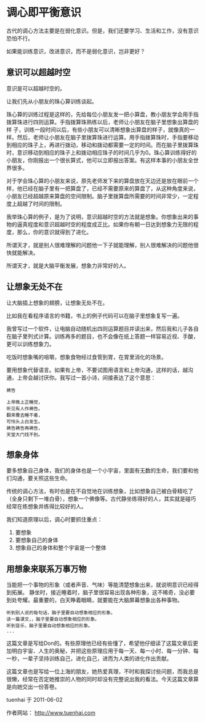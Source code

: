 # 调心即平衡意识

古代的调心方法主要是在弱化意识。但是，我们还要学习、生活和工作，没有意识恐怕不行。

如果能训练意识，改进意识，而不是弱化意识，岂非更好？

## 意识可以超越时空

意识是可以超越时空的。

让我们先从小朋友的珠心算训练谈起。

珠心算的训练过程是这样的，先给每位小朋友发一把小算盘，教小朋友学会用手指拨算珠进行四则运算。手指拨算珠熟练以后，老师让小朋友在脑子里想象出算盘的样 子，训练一段时间以后，有些小朋友可以清晰想象出算盘的样子，就像真的一样。然后，老师让小朋友在脑子里拨算珠进行运算。用手指拨算珠时，手指要移动到相应的珠子上，再进行拨动，移动和拨动都需要一定的时间。而在脑子里拨算珠时，意识移动到相应的珠子上和拨动相应珠子的时间几乎为0。珠心算训练得好的小朋友，你刚报出一个很长算式，他可以立即报出答案。有这样本事的小朋友全世界很多。

对于学会珠心算的小朋友来说，原先老师发下来的算盘放在天边还是放在眼前一个样，他已经在脑子里有一把算盘了，已经不需要原来的算盘了，从这种角度来说，小朋友已经超越原来算盘的空间限制。脑子里拨算盘所需要的时间非常少，一定程度上超越了时间的限制。

我举珠心算的例子，是为了说明，意识超越时空的方法就是想象。你想象出来的事物的逼真程度和意识超越时空的程度成正比。如果你有朝一日达到想象力无限的程度，那么，你的意识就得到了进化。

所谓天才，就是别人很难理解的问题他一下子就能理解，别人很难解决的问题他很快就能解决。

所谓天才，就是大脑平衡发展，想象力非常好的人。

## 让想象无处不在

让大脑插上想象的翅膀，让想象无处不在。

比如我在看程序语言的书籍，书上的例子代码可以在脑子里想象复写一遍。

我曾写过一个软件，让电脑自动随机出四则运算题目并读出来，然后我和儿子各自在脑子里列式计算。训练再多的题目，也不会像在纸上答题一样容易近视、手酸，更可以训练想象力。

吃饭时想象嘴的咀嚼，想象食物经过食管到胃，在胃里消化的场景。

要用想象代替语言。如果有上帝，不要试图用语言和上帝沟通，这样的话，越沟通，上帝会越讨厌你。我写过一首小诗，间接表达了这个意思：

	祷告
	
	上帝晚上正睡觉，
	听见有人作祷告。
	翻来覆去睡不着，
	可怜头上白发生。
	祷告祷告再祷告，
	天堂大门找不到。


## 想象身体

要多想象自己身体，我们的身体也是一个小宇宙，里面有无数的生命，我们要和他们沟通，要关照这些生命。

传统的调心方法，有时也是在不自觉地在训练想象，比如想象自己被白骨精吃了（全身只剩下一堆白骨），想象一个佛像等。古代静坐练得好的人，其实就是碰巧经常在练想象并练得比较好的人。

我们知道原理以后，调心时要抓住重点：

1. 要想象
2. 要想象自己的身体
3. 想象自己的身体和整个宇宙是一个整体


## 用想象来联系万事万物

当能把一个事物的形象（或者声音、气味）等能清楚想象出来，就说明意识已经得到拓展。 静坐时，接近睡着时，脑子里很容易出现各种形象，这不稀奇，没必要到处夸耀。最重要的，白天睁着眼睛，就要能在大脑屏幕想象出各种事物。

	听到别人说的每句话，脑子里要自动想象相应的形象。
	读一篇课文，，脑子里要自动想象相应的形象。
	听到音乐，脑子里要自动想象相应的形象。
	...

这篇文章是写给Don的。有些原理他已经有些懂了，希望他仔细读了这篇文章后更加明白宇宙、人生的奥秘，并把这些原理应用于每一天、每一小时、每一分钟、每一秒，一辈子坚持训练自己，进化自己，进而为人类的进化作出贡献。

这篇文章也是写给一位上海的朋友，她热爱真理，不时和我探讨些问题，而我总是很懒，经常在否定她推崇的人物的同时却没有完整说出我的看法。今天这篇文章算是向她交出一份答卷。


tuenhai 于 2011-06-02

作者网站： http://www.tuenhai.com